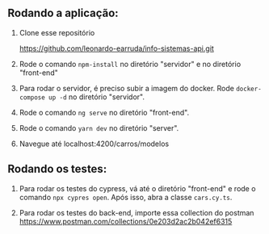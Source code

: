 ## Rodando a aplicação:
1. Clone esse repositório

      https://github.com/leonardo-earruda/info-sistemas-api.git
      
2. Rode o comando `npm-install` no diretório "servidor" e no diretório "front-end"

3. Para rodar o servidor, é preciso subir a imagem do docker. Rode `docker-compose up -d` no diretório "servidor".

4. Rode o comando `ng serve` no diretório "front-end".

5. Rode o comando `yarn dev` no diretório "server".

6. Navegue até localhost:4200/carros/modelos

## Rodando os testes: 

1. Para rodar os testes do cypress, vá até o diretório "front-end" e rode o comando `npx cypres open`. Após isso, abra a classe `cars.cy.ts`.

2. Para rodar os testes do back-end, importe essa collection do postman https://www.postman.com/collections/0e203d2ac2b042ef6315
